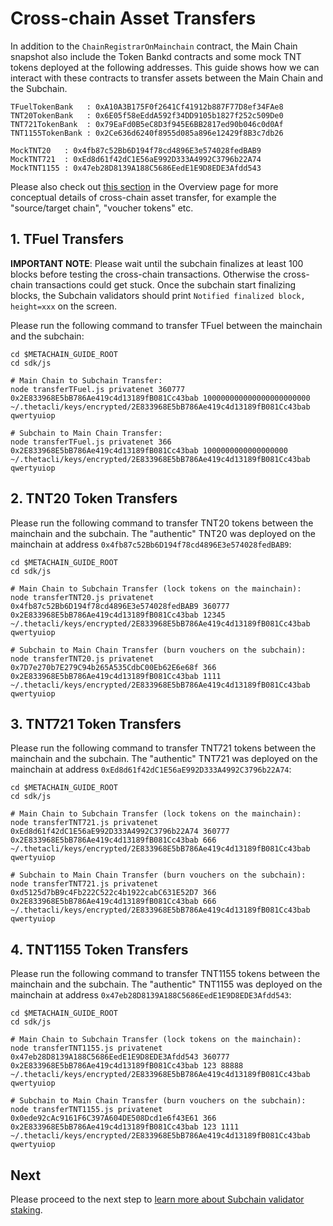# Cross-chain Asset Transfers

In addition to the `ChainRegistrarOnMainchain` contract, the Main Chain snapshot also include the Token Bankd contracts and some mock TNT tokens deployed at the following addresses. This guide shows how we can interact with these contracts to transfer assets between the Main Chain and the Subchain.

```
TFuelTokenBank   : 0xA10A3B175F0f2641Cf41912b887F77D8ef34FAe8
TNT20TokenBank   : 0x6E05f58eEddA592f34DD9105b1827f252c509De0
TNT721TokenBank  : 0x79EaFd0B5eC8D3f945E6BB2817ed90b046c0d0Af
TNT1155TokenBank : 0x2Ce636d6240f8955d085a896e12429f8B3c7db26

MockTNT20   : 0x4fb87c52Bb6D194f78cd4896E3e574028fedBAB9
MockTNT721  : 0xEd8d61f42dC1E56aE992D333A4992C3796b22A74
MockTNT1155 : 0x47eb28D8139A188C5686EedE1E9D8EDE3Afdd543
```

Please also check out [this section](../../0-overview/README.md#step-7-test-cross-chain-asset-transfers) in the Overview page for more conceptual details of cross-chain asset transfer, for example the "source/target chain", "voucher tokens" etc.

## 1. TFuel Transfers

**IMPORTANT NOTE**: Please wait until the subchain finalizes at least 100 blocks before testing the cross-chain transactions. Otherwise the cross-chain transactions could get stuck. Once the subchain start finalizing blocks, the Subchain validators should print `Notified finalized block, height=xxx` on the screen.

Please run the following command to transfer TFuel between the mainchain and the subchain:

```shell
cd $METACHAIN_GUIDE_ROOT
cd sdk/js

# Main Chain to Subchain Transfer:
node transferTFuel.js privatenet 360777 0x2E833968E5bB786Ae419c4d13189fB081Cc43bab 100000000000000000000000 ~/.thetacli/keys/encrypted/2E833968E5bB786Ae419c4d13189fB081Cc43bab qwertyuiop

# Subchain to Main Chain Transfer:
node transferTFuel.js privatenet 366 0x2E833968E5bB786Ae419c4d13189fB081Cc43bab 1000000000000000000 ~/.thetacli/keys/encrypted/2E833968E5bB786Ae419c4d13189fB081Cc43bab qwertyuiop
```

## 2. TNT20 Token Transfers

Please run the following command to transfer TNT20 tokens between the mainchain and the subchain. The "authentic" TNT20 was deployed on the mainchain at address `0x4fb87c52Bb6D194f78cd4896E3e574028fedBAB9`:

```shell
cd $METACHAIN_GUIDE_ROOT
cd sdk/js

# Main Chain to Subchain Transfer (lock tokens on the mainchain):
node transferTNT20.js privatenet 0x4fb87c52Bb6D194f78cd4896E3e574028fedBAB9 360777 0x2E833968E5bB786Ae419c4d13189fB081Cc43bab 12345 ~/.thetacli/keys/encrypted/2E833968E5bB786Ae419c4d13189fB081Cc43bab qwertyuiop

# Subchain to Main Chain Transfer (burn vouchers on the subchain):
node transferTNT20.js privatenet 0x7D7e270b7E279C94b265A535CdbC00Eb62E6e68f 366 0x2E833968E5bB786Ae419c4d13189fB081Cc43bab 1111 ~/.thetacli/keys/encrypted/2E833968E5bB786Ae419c4d13189fB081Cc43bab qwertyuiop
```

## 3. TNT721 Token Transfers

Please run the following command to transfer TNT721 tokens between the mainchain and the subchain. The "authentic" TNT721 was deployed on the mainchain at address `0xEd8d61f42dC1E56aE992D333A4992C3796b22A74`:

```shell
cd $METACHAIN_GUIDE_ROOT
cd sdk/js

# Main Chain to Subchain Transfer (lock tokens on the mainchain):
node transferTNT721.js privatenet 0xEd8d61f42dC1E56aE992D333A4992C3796b22A74 360777 0x2E833968E5bB786Ae419c4d13189fB081Cc43bab 666 ~/.thetacli/keys/encrypted/2E833968E5bB786Ae419c4d13189fB081Cc43bab qwertyuiop

# Subchain to Main Chain Transfer (burn vouchers on the subchain):
node transferTNT721.js privatenet 0xd5125d7bB9c4Fb222C522c4b1922cabC631E52D7 366 0x2E833968E5bB786Ae419c4d13189fB081Cc43bab 666 ~/.thetacli/keys/encrypted/2E833968E5bB786Ae419c4d13189fB081Cc43bab qwertyuiop
```

## 4. TNT1155 Token Transfers

Please run the following command to transfer TNT1155 tokens between the mainchain and the subchain. The "authentic" TNT1155 was deployed on the mainchain at address `0x47eb28D8139A188C5686EedE1E9D8EDE3Afdd543`:

```shell
cd $METACHAIN_GUIDE_ROOT
cd sdk/js

# Main Chain to Subchain Transfer (lock tokens on the mainchain):
node transferTNT1155.js privatenet 0x47eb28D8139A188C5686EedE1E9D8EDE3Afdd543 360777 0x2E833968E5bB786Ae419c4d13189fB081Cc43bab 123 88888 ~/.thetacli/keys/encrypted/2E833968E5bB786Ae419c4d13189fB081Cc43bab qwertyuiop

# Subchain to Main Chain Transfer (burn vouchers on the subchain):
node transferTNT1155.js privatenet 0x0ede92cAc9161F6C397A604DE508Dcd1e6f43E61 366 0x2E833968E5bB786Ae419c4d13189fB081Cc43bab 123 1111 ~/.thetacli/keys/encrypted/2E833968E5bB786Ae419c4d13189fB081Cc43bab qwertyuiop
```

## Next

Please proceed to the next step to [learn more about Subchain validator staking](./4-more-on-subchain-validator-staking.md).
